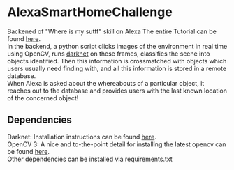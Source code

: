# AlexaSmartHomeChallenge
Backened of "Where is my sutff" skill on Alexa
The entire Tutorial can be found [here](https://www.hackster.io/crakers/where-s-my-stuff-find-your-misplaced-things-with-alexa-d354e9?ref=challenge&ref_id=105&offset=6).  
In the backend, a python script clicks images of the environment in real time using OpenCV, runs [darknet](https://pjreddie.com/darknet/yolo/) on these frames, classifies the scene into objects identified. Then this information is crossmatched with objects which users usually need finding with, and all this information is stored in a remote database.  
When Alexa is asked about the whereabouts of a particular object, it reaches out to the database and provides users with the last known location of the concerned object!  
  
## Dependencies
Darknet: Installation instructions can be found [here](https://pjreddie.com/darknet/).  
OpenCV 3: A nice and to-the-point detail for installing the latest opencv can be found [here](https://medium.com/@debugvn/installing-opencv-3-3-0-on-ubuntu-16-04-lts-7db376f93961).  
Other dependencies can be installed via requirements.txt  
